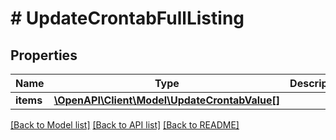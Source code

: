 # # UpdateCrontabFullListing

## Properties

Name | Type | Description | Notes
------------ | ------------- | ------------- | -------------
**items** | [**\OpenAPI\Client\Model\UpdateCrontabValue[]**](UpdateCrontabValue.md) |  |

[[Back to Model list]](../../README.md#models) [[Back to API list]](../../README.md#endpoints) [[Back to README]](../../README.md)
